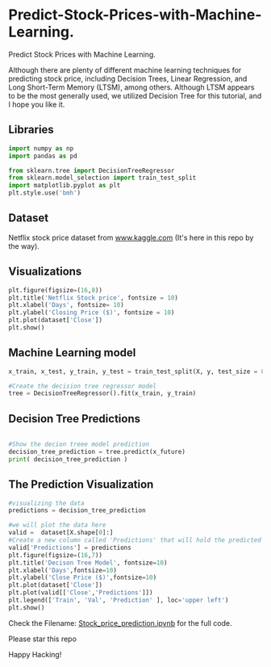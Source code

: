 # Predict-Stock-Prices-with-Machine-Learning.
Predict Stock Prices with Machine Learning.

Although there are plenty of different machine learning techniques for predicting stock price, including Decision Trees, Linear Regression, and Long Short-Term Memory (LTSM), among others. Although LTSM appears to be the most generally used, we utilized Decision Tree for this tutorial, and I hope you like it.

## Libraries
```python
import numpy as np
import pandas as pd

from sklearn.tree import DecisionTreeRegressor
from sklearn.model_selection import train_test_split
import matplotlib.pyplot as plt
plt.style.use('bmh')
```

## Dataset
Netflix stock price dataset from www.kaggle.com (It's here in this repo by the way).

## Visualizations

```python
plt.figure(figsize=(16,8))
plt.title('Netflix Stock price', fontsize = 10)
plt.xlabel('Days', fontsize= 10)
plt.ylabel('Closing Price ($)', fontsize = 10)
plt.plot(dataset['Close'])
plt.show()
```

## Machine Learning model
```python
x_train, x_test, y_train, y_test = train_test_split(X, y, test_size = 0.40)

#Create the decision tree regressor model
tree = DecisionTreeRegressor().fit(x_train, y_train)
```

## Decision Tree Predictions
```python

#Show the decion treee model prediction
decision_tree_prediction = tree.predict(x_future)
print( decision_tree_prediction )
```

## The Prediction Visualization
```python
#visualizing the data
predictions = decision_tree_prediction

#we will plot the data here
valid =  dataset[X.shape[0]:]
#Create a new column called 'Predictions' that will hold the predicted prices
valid['Predictions'] = predictions 
plt.figure(figsize=(16,7))
plt.title('Decison Tree Model', fontsize=10)
plt.xlabel('Days',fontsize=10)
plt.ylabel('Close Price ($)',fontsize=10)
plt.plot(dataset['Close'])
plt.plot(valid[['Close','Predictions']])
plt.legend(['Train', 'Val', 'Prediction' ], loc='upper left')
plt.show()
```

 Check the Filename: [Stock_price_prediction.ipynb](https://github.com/zenUnicorn/Predict-Stock-Prices-with-Machine-Learning./blob/main/Stock_price_prediction.ipynb) for the full code.
 
 Please star this repo

Happy Hacking!
